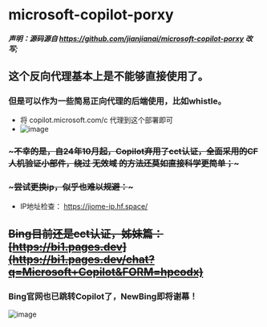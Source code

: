 # microsoft-copilot-porxy

##### 声明：源码源自 https://github.com/jianjianai/microsoft-copilot-porxy 改写;

## 这个反向代理基本上是不能够直接使用了。
### 但是可以作为一些简易正向代理的后端使用，比如whistle。
-  将 copilot.microsoft.com/c 代理到这个部署即可
-  ![image](https://github.com/user-attachments/assets/dbe462cd-4569-40e1-ac9d-aa2bcae57ff3)


### ~~~不幸的是，自24年10月起，Copilot弃用了cct认证，全面采用的CF人机验证小部件，绕过 无效域 的方法还莫如直接科学更简单；~~~
### ~~~尝试更换ip，似乎也难以规避：~~~
-    IP地址检查： https://jiome-ip.hf.space/

## ~~Bing目前还是cct认证，姊妹篇： [https://bi1.pages.dev](https://bi1.pages.dev/chat?q=Microsoft+Copilot&FORM=hpcodx)~~
### Bing官网也已跳转Copilot了，NewBing即将谢幕！
![image](https://github.com/user-attachments/assets/2073028d-3901-4713-a990-9a22ae781c1c)
